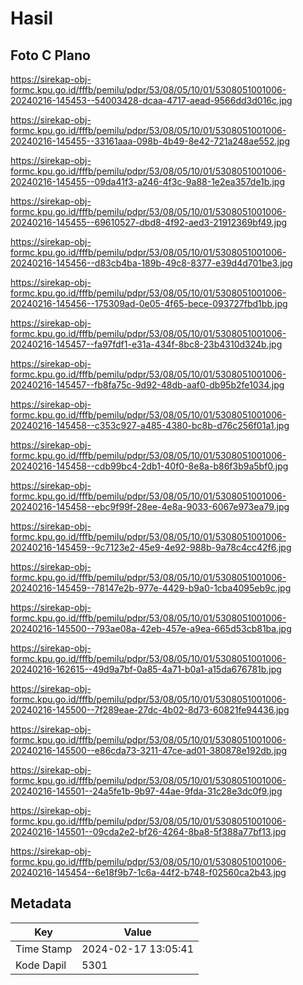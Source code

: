 # Hasil

## Foto C Plano

https://sirekap-obj-formc.kpu.go.id/fffb/pemilu/pdpr/53/08/05/10/01/5308051001006-20240216-145453--54003428-dcaa-4717-aead-9566dd3d016c.jpg

https://sirekap-obj-formc.kpu.go.id/fffb/pemilu/pdpr/53/08/05/10/01/5308051001006-20240216-145455--33161aaa-098b-4b49-8e42-721a248ae552.jpg

https://sirekap-obj-formc.kpu.go.id/fffb/pemilu/pdpr/53/08/05/10/01/5308051001006-20240216-145455--09da41f3-a246-4f3c-9a88-1e2ea357de1b.jpg

https://sirekap-obj-formc.kpu.go.id/fffb/pemilu/pdpr/53/08/05/10/01/5308051001006-20240216-145455--69610527-dbd8-4f92-aed3-21912369bf49.jpg

https://sirekap-obj-formc.kpu.go.id/fffb/pemilu/pdpr/53/08/05/10/01/5308051001006-20240216-145456--d83cb4ba-189b-49c8-8377-e39d4d701be3.jpg

https://sirekap-obj-formc.kpu.go.id/fffb/pemilu/pdpr/53/08/05/10/01/5308051001006-20240216-145456--175309ad-0e05-4f65-bece-093727fbd1bb.jpg

https://sirekap-obj-formc.kpu.go.id/fffb/pemilu/pdpr/53/08/05/10/01/5308051001006-20240216-145457--fa97fdf1-e31a-434f-8bc8-23b4310d324b.jpg

https://sirekap-obj-formc.kpu.go.id/fffb/pemilu/pdpr/53/08/05/10/01/5308051001006-20240216-145457--fb8fa75c-9d92-48db-aaf0-db95b2fe1034.jpg

https://sirekap-obj-formc.kpu.go.id/fffb/pemilu/pdpr/53/08/05/10/01/5308051001006-20240216-145458--c353c927-a485-4380-bc8b-d76c256f01a1.jpg

https://sirekap-obj-formc.kpu.go.id/fffb/pemilu/pdpr/53/08/05/10/01/5308051001006-20240216-145458--cdb99bc4-2db1-40f0-8e8a-b86f3b9a5bf0.jpg

https://sirekap-obj-formc.kpu.go.id/fffb/pemilu/pdpr/53/08/05/10/01/5308051001006-20240216-145458--ebc9f99f-28ee-4e8a-9033-6067e973ea79.jpg

https://sirekap-obj-formc.kpu.go.id/fffb/pemilu/pdpr/53/08/05/10/01/5308051001006-20240216-145459--9c7123e2-45e9-4e92-988b-9a78c4cc42f6.jpg

https://sirekap-obj-formc.kpu.go.id/fffb/pemilu/pdpr/53/08/05/10/01/5308051001006-20240216-145459--78147e2b-977e-4429-b9a0-1cba4095eb9c.jpg

https://sirekap-obj-formc.kpu.go.id/fffb/pemilu/pdpr/53/08/05/10/01/5308051001006-20240216-145500--793ae08a-42eb-457e-a9ea-665d53cb81ba.jpg

https://sirekap-obj-formc.kpu.go.id/fffb/pemilu/pdpr/53/08/05/10/01/5308051001006-20240216-162615--49d9a7bf-0a85-4a71-b0a1-a15da676781b.jpg

https://sirekap-obj-formc.kpu.go.id/fffb/pemilu/pdpr/53/08/05/10/01/5308051001006-20240216-145500--7f289eae-27dc-4b02-8d73-60821fe94436.jpg

https://sirekap-obj-formc.kpu.go.id/fffb/pemilu/pdpr/53/08/05/10/01/5308051001006-20240216-145500--e86cda73-3211-47ce-ad01-380878e192db.jpg

https://sirekap-obj-formc.kpu.go.id/fffb/pemilu/pdpr/53/08/05/10/01/5308051001006-20240216-145501--24a5fe1b-9b97-44ae-9fda-31c28e3dc0f9.jpg

https://sirekap-obj-formc.kpu.go.id/fffb/pemilu/pdpr/53/08/05/10/01/5308051001006-20240216-145501--09cda2e2-bf26-4264-8ba8-5f388a77bf13.jpg

https://sirekap-obj-formc.kpu.go.id/fffb/pemilu/pdpr/53/08/05/10/01/5308051001006-20240216-145454--6e18f9b7-1c6a-44f2-b748-f02560ca2b43.jpg


## Metadata

| Key        | Value               |
| ---------- | ------------------- |
| Time Stamp | 2024-02-17 13:05:41 |
| Kode Dapil | 5301                |



